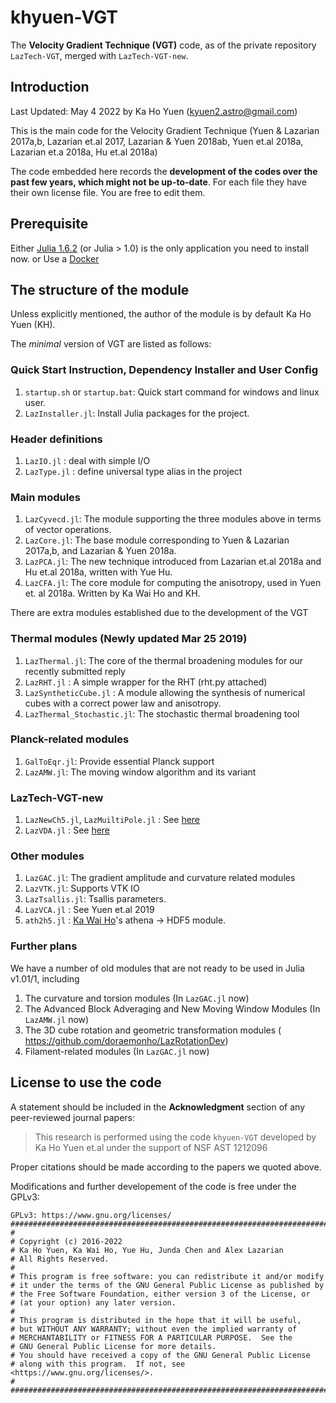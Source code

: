 # khyuen-VGT
The **Velocity Gradient Technique (VGT)** code, as of the private repository `LazTech-VGT`, merged with `LazTech-VGT-new`. 

## Introduction

Last Updated: May 4 2022 by Ka Ho Yuen (kyuen2.astro@gmail.com) 

This is the main code for the Velocity Gradient Technique (Yuen & Lazarian 2017a,b, Lazarian et.al 2017, Lazarian & Yuen 2018ab, Yuen et.al 2018a, Lazarian et.a 2018a, Hu et.al 2018a)

The code embedded here records the **development of the codes over the past few years, which might not be up-to-date**. 
For each file they have their own license file. You are free to edit them.

## Prerequisite

Either
[Julia 1.6.2](https://julialang.org/downloads/) (or Julia > 1.0) is the only application you need to install now.
or 
Use a [Docker](https://hub.docker.com/repository/docker/kyuen2/gsa-hi)

## The structure of the module

Unless explicitly mentioned, the author of the module is by default Ka Ho Yuen (KH). 

The *minimal* version of VGT are listed as follows:

### Quick Start Instruction, Dependency Installer and User Config
1. `startup.sh` or `startup.bat`: Quick start command for windows and linux user.
2. `LazInstaller.jl`: Install Julia packages for the project. 

### Header definitions 
1. `LazIO.jl` : deal with simple I/O 
2. `LazType.jl`  : define universal type alias in the project

### Main modules
1. `LazCyvecd.jl`: The module supporting the three modules above in terms of vector operations.  
2. `LazCore.jl`: The base module corresponding to Yuen & Lazarian 2017a,b, and Lazarian & Yuen 2018a.
3. `LazPCA.jl`: The new technique introduced from Lazarian et.al 2018a and Hu et.al 2018a, written with Yue Hu.
4. `LazCFA.jl`: The core module for computing the anisotropy, used in Yuen et. al 2018a. Written by Ka Wai Ho and KH.

There are extra modules established due to the development of the VGT

### Thermal modules (Newly updated Mar 25 2019)
1. `LazThermal.jl`: The core of the thermal broadening modules for our recently submitted reply
2. `LazRHT.jl` : A simple wrapper for the RHT (rht.py attached)
3. `LazSyntheticCube.jl` : A module allowing the synthesis of numerical cubes with a correct power law and anisotropy.
4. `LazThermal_Stochastic.jl`: The stochastic thermal broadening tool

### Planck-related modules
1. `GalToEqr.jl`: Provide essential Planck support
2. `LazAMW.jl`: The moving window algorithm and its variant

### LazTech-VGT-new
1. `LazNewCh5.jl`, `LazMuiltiPole.jl` : See [here](https://github.com/kyuen2/MHD_Mode)
2. `LazVDA.jl` : See [here](https://github.com/kyuen2/LazDDA) 

### Other modules
1. `LazGAC.jl`: The gradient amplitude and curvature related modules
2. `LazVTK.jl`: Supports VTK IO
3. `LazTsallis.jl`: Tsallis parameters.
4. `LazVCA.jl` : See Yuen et.al 2019
5. `ath2h5.jl` : [Ka Wai Ho](https://github.com/doraemonho)'s athena -> HDF5 module. 


### Further plans
We have a number of old modules that are not ready to be used in Julia v1.01/1, including
1. The curvature and torsion modules (In `LazGAC.jl` now)
2. The Advanced Block Adveraging and New Moving Window Modules (In `LazAMW.jl` now)
3. The 3D cube rotation and geometric transformation modules ( https://github.com/doraemonho/LazRotationDev)
4. Filament-related modules (In `LazGAC.jl` now)

## License to use the code

A statement should be included in the **Acknowledgment** section of any peer-reviewed journal papers: 

> This research is performed using the code `khyuen-VGT` developed by Ka Ho Yuen et.al under the support of NSF AST 1212096

Proper citations should be made according to the papers we quoted above. 

Modifications and further developement of the code is free under the GPLv3:

```
GPLv3: https://www.gnu.org/licenses/
##############################################################################
#
# Copyright (c) 2016-2022
# Ka Ho Yuen, Ka Wai Ho, Yue Hu, Junda Chen and Alex Lazarian
# All Rights Reserved.
#
# This program is free software: you can redistribute it and/or modify
# it under the terms of the GNU General Public License as published by
# the Free Software Foundation, either version 3 of the License, or
# (at your option) any later version.
# 
# This program is distributed in the hope that it will be useful,
# but WITHOUT ANY WARRANTY; without even the implied warranty of
# MERCHANTABILITY or FITNESS FOR A PARTICULAR PURPOSE.  See the
# GNU General Public License for more details.
# You should have received a copy of the GNU General Public License
# along with this program.  If not, see <https://www.gnu.org/licenses/>.
#
##############################################################################

```
